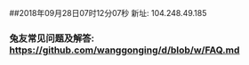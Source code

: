 ##2018年09月28日07时12分07秒 新址: 104.248.49.185
### 兔友常见问题及解答: https://github.com/wanggonging/d/blob/w/FAQ.md
